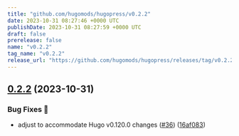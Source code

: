 ```yaml
---
title: "github.com/hugomods/hugopress/v0.2.2"
date: 2023-10-31 08:27:46 +0000 UTC
publishDate: 2023-10-31 08:27:59 +0000 UTC
draft: false
prerelease: false
name: "v0.2.2"
tag_name: "v0.2.2"
release_url: "https://github.com/hugomods/hugopress/releases/tag/v0.2.2"
---
```


## [0.2.2](https://github.com/hugomods/hugopress/compare/v0.2.1...v0.2.2) (2023-10-31)


### Bug Fixes 🐞

* adjust to accommodate Hugo v0.120.0 changes ([#36](https://github.com/hugomods/hugopress/issues/36)) ([16af083](https://github.com/hugomods/hugopress/commit/16af0830717f27d8785748081c8c61551d76b764))
